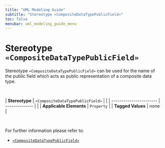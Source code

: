 ```yaml
---
title: "UML Modeling Guide"
subtitle: "Stereotype «CompositeDataTypePublicField»"
toc: false
menubar: uml_modeling_guide_menu
---
```


# Stereotype `«CompositeDataTypePublicField»`
Stereotype `«CompositeDataTypePublicField»` can be used for the name of the public field which acts as public representation of a composite data type.

<br>

| **Stereotype**          | `«CompositeDataTypePublicField»` | |
| ----------------------- | -------------- | |
| **Applicable Elements** | `Property`        |
| **Tagged Values**       | none           |

<br>

For further information please refer to:
- [`«CompositeDataTypePublicField»`](/uml-modeling-guide/jmm/OpenAPIDataType)

    